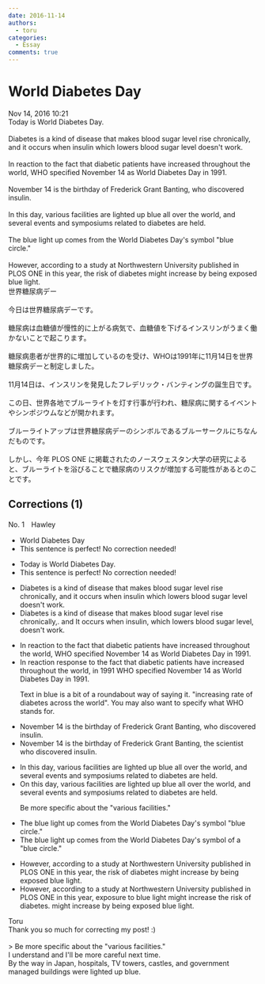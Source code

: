 ```yaml
---
date: 2016-11-14
authors:
  - toru
categories:
  - Essay
comments: true
---
```


# World Diabetes Day
<div class="date">Nov 14, 2016 10:21</div>
<div id="post"><div id="body_show_ori">
Today is World Diabetes Day.<br/><br/>Diabetes is a kind of disease that makes blood sugar level rise chronically, and it occurs when insulin which lowers blood sugar level doesn't work.<br/><br/>In reaction to the fact that diabetic patients have increased throughout the world, WHO specified November 14 as World Diabetes Day in 1991.<br/><br/>November 14 is the birthday of Frederick Grant Banting, who discovered insulin.<br/><br/>In this day, various facilities are lighted up blue all over the world, and several events and symposiums related to diabetes are held.<br/><br/>The blue light up comes from the World Diabetes Day's symbol "blue circle."<br/><br/>However, according to a study at Northwestern University published in PLOS ONE in this year, the risk of diabetes might increase by being exposed blue light.
</div></div>

<!-- more -->

<div id="post_ja"><div id="body_show_mo">
世界糖尿病デー<br/><br/>今日は世界糖尿病デーです。<br/><br/>糖尿病は血糖値が慢性的に上がる病気で、血糖値を下げるインスリンがうまく働かないことで起こります。<br/><br/>糖尿病患者が世界的に増加しているのを受け、WHOは1991年に11月14日を世界糖尿病デーと制定しました。<br/><br/>11月14日は、インスリンを発見したフレデリック・バンティングの誕生日です。<br/><br/>この日、世界各地でブルーライトを灯す行事が行われ、糖尿病に関するイベントやシンポジウムなどが開かれます。<br/><br/>ブルーライトアップは世界糖尿病デーのシンボルであるブルーサークルにちなんだものです。<br/><br/>しかし、今年 PLOS ONE に掲載されたのノースウェスタン大学の研究によると、ブルーライトを浴びることで糖尿病のリスクが増加する可能性があるとのことです。
</div></div>

## Corrections (1)
<div id="block"><div class="first_name"> No. 1　<span class="just_name">Hawley</span></div><div id="block2">
<ul class="correction_field">
<li class="incorrect">World Diabetes Day</li>
<li class="corrected perfect">This sentence is perfect! No correction needed!</li>
</ul>
<ul class="correction_field">
<li class="incorrect">Today is World Diabetes Day.</li>
<li class="corrected perfect">This sentence is perfect! No correction needed!</li>
</ul>
<ul class="correction_field">
<li class="incorrect">Diabetes is a kind of disease that makes blood sugar level rise chronically, and it occurs when insulin which lowers blood sugar level doesn't work.</li>
<li class="corrected correct">
Diabetes is a <span class="sline">kind of</span> disease that makes blood sugar level rise chronically<span class="sline">,</span><span class="f_red">.</span> <span class="sline">and</span> <span class="f_red">I</span>t occurs when insulin<span class="f_red">,</span> which lowers blood sugar level<span class="f_red">,</span> doesn't work.
</li>
</ul>
<ul class="correction_field">
<li class="incorrect">In reaction to the fact that diabetic patients have increased throughout the world, WHO specified November 14 as World Diabetes Day in 1991.</li>
<li class="corrected correct">
In <span class="sline">reaction </span><span class="f_red">response</span> to the <span class="f_blue">fact that diabetic patients have increased throughout the world</span>, <span class="f_red">in 1991 </span>WHO specified November 14 as World Diabetes Day<span class="sline"> in 1991</span>.
<p class="correction_comment">Text in blue is a bit of a roundabout way of saying it. "increasing rate of diabetes across the world". You may also want to specify what WHO stands for.</p>
</li>
</ul>
<ul class="correction_field">
<li class="incorrect">November 14 is the birthday of Frederick Grant Banting, who discovered insulin.</li>
<li class="corrected correct">
November 14 is the birthday of Frederick Grant Banting, <span class="f_red">the scientist </span>who discovered insulin.
</li>
</ul>
<ul class="correction_field">
<li class="incorrect">In this day, various facilities are lighted up blue all over the world, and several events and symposiums related to diabetes are held.</li>
<li class="corrected correct">
<span class="f_red">O</span>n this day, various facilities are lighted up blue all over the world<span class="sline">,</span> and several events and symposiums related to diabetes are held.
<p class="correction_comment">Be more specific about the "various facilities."</p>
</li>
</ul>
<ul class="correction_field">
<li class="incorrect">The blue light up comes from the World Diabetes Day's symbol "blue circle."</li>
<li class="corrected correct">
The blue light <span class="sline"><span class="f_gray">up</span></span> comes from the World Diabetes Day's symbol <span class="f_red">of a </span>"blue circle."
</li>
</ul>
<ul class="correction_field">
<li class="incorrect">However, according to a study at Northwestern University published in PLOS ONE in this year, the risk of diabetes might increase by being exposed blue light.</li>
<li class="corrected correct">
However, according to a study at Northwestern University published in PLOS ONE in this year, <span class="f_red">exposure to blue light might increase </span>the risk of diabetes.<span class="sline"> might increase by being exposed blue light.</span>
</li>
</ul>
</div><div class="name"><span class="just_name">Toru</span><br>
Thank you so much for correcting my post! :)<br/><br/>&gt; Be more specific about the "various facilities."<br/>I understand and I'll be more careful next time.<br/>By the way in Japan, hospitals, TV towers, castles, and government managed buildings were lighted up blue.
</div>
</div>
